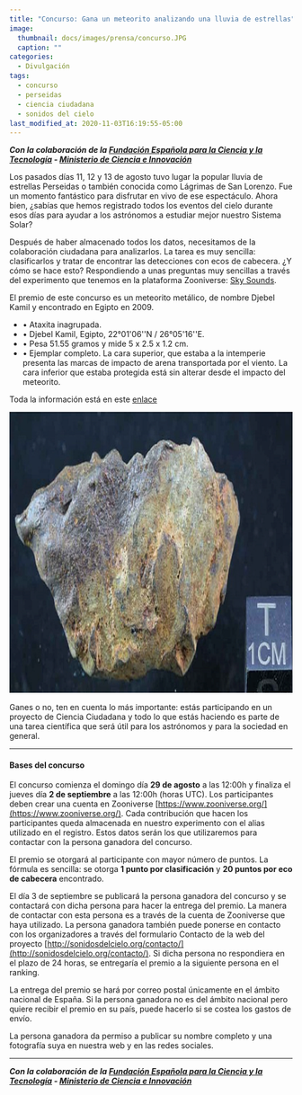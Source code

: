 ```yaml
---
title: "Concurso: Gana un meteorito analizando una lluvia de estrellas"
image: 
  thumbnail: docs/images/prensa/concurso.JPG
  caption: ""
categories:
  - Divulgación
tags:
  - concurso
  - perseidas
  - ciencia ciudadana
  - sonidos del cielo
last_modified_at: 2020-11-03T16:19:55-05:00
---
```


***Con la colaboración de la [Fundación Española para la Ciencia y la Tecnología](https://www.fecyt.es/) - [Ministerio de Ciencia e Innovación](https://www.ciencia.gob.es/)***

Los pasados días 11, 12 y 13 de agosto tuvo lugar la popular lluvia de estrellas Perseidas o también conocida como Lágrimas de San Lorenzo. Fue un momento fantástico para disfrutar en vivo de ese espectáculo. Ahora bien, ¿sabías que hemos registrado todos los eventos del cielo durante esos días para ayudar a los astrónomos a estudiar mejor nuestro Sistema Solar? 

Después de haber almacenado todos los datos, necesitamos de la colaboración ciudadana para analizarlos. La tarea es muy sencilla: clasificarlos y tratar de encontrar las detecciones con ecos de cabecera. ¿Y cómo se hace esto? Respondiendo a unas preguntas muy sencillas a través del experimento que tenemos en la plataforma Zooniverse: [Sky Sounds](https://www.zooniverse.org/projects/cslab-upm/sky-sounds).

El premio de este concurso es un meteorito metálico, de nombre Djebel Kamil y encontrado en Egipto en 2009. 

-	•	Ataxita inagrupada. 
-	•	Djebel Kamil, Egipto, 22°01'06''N / 26°05'16''E.
-	•	Pesa 51.55  gramos y mide 5 x 2.5 x 1.2 cm.
-	•	Ejemplar completo. La cara superior, que estaba a la intemperie presenta las marcas de impacto de arena transportada por el viento. La cara inferior que estaba protegida está sin alterar desde el impacto del meteorito.

Toda la información está en este [enlace](https://www.lpi.usra.edu/meteor/metbull.php?code=52031)

<img src="../docs/images/prensa/concurso_meteorito.png" style="height:500px">

Ganes o no, ten en cuenta lo más importante: estás participando en un proyecto de Ciencia Ciudadana y todo lo que estás haciendo es parte de una tarea científica que será útil para los astrónomos y para la sociedad en general.

___

#### Bases del concurso



El concurso comienza el domingo día **29 de agosto** a las 12:00h y finaliza el jueves día **2 de septiembre** a las 12:00h (horas UTC).
Los participantes deben crear una cuenta en Zooniverse [https://www.zooniverse.org/](https://www.zooniverse.org/). Cada contribución que hacen los participantes queda almacenada en nuestro experimento con el alias utilizado en el registro. Estos datos serán los que utilizaremos para contactar con la persona ganadora del concurso.

El premio se otorgará al participante con mayor número de puntos. La fórmula es sencilla: se otorga **1 punto por clasificación** y **20 puntos por eco de cabecera** encontrado.


El día 3 de septiembre se publicará la persona ganadora del concurso y se contactará con dicha persona para hacer la entrega del premio. La manera de contactar con esta persona es a través de la cuenta de Zooniverse que haya utilizado. La persona ganadora también puede ponerse en contacto con los organizadores a través del formulario Contacto de la web del proyecto [http://sonidosdelcielo.org/contacto/](http://sonidosdelcielo.org/contacto/). Si dicha persona no respondiera en el plazo de 24 horas, se entregaría el premio a la siguiente persona en el ranking.

La entrega del premio se hará por correo postal únicamente en el ámbito nacional de España. Si la persona ganadora no es del ámbito nacional pero quiere recibir el premio en su país, puede hacerlo si se costea los gastos de envío.

La persona ganadora da permiso a publicar su nombre completo y una fotografía suya en nuestra web y en las redes sociales.

___
***Con la colaboración de la [Fundación Española para la Ciencia y la Tecnología](https://www.fecyt.es/) - [Ministerio de Ciencia e Innovación](https://www.ciencia.gob.es/)***

